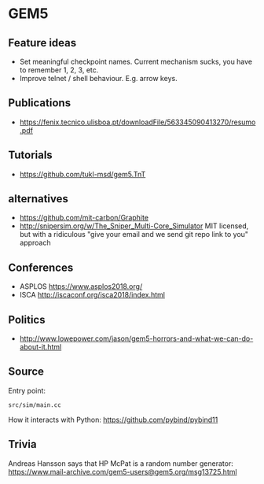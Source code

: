 # GEM5

## Feature ideas

- Set meaningful checkpoint names. Current mechanism sucks, you have to remember 1, 2, 3, etc.
- Improve telnet / shell behaviour. E.g. arrow keys.

## Publications

- https://fenix.tecnico.ulisboa.pt/downloadFile/563345090413270/resumo.pdf

## Tutorials

- https://github.com/tukl-msd/gem5.TnT

## alternatives

- https://github.com/mit-carbon/Graphite
- http://snipersim.org/w/The_Sniper_Multi-Core_Simulator MIT licensed, but with a ridiculous "give your email and we send git repo link to you" approach

## Conferences

- ASPLOS <https://www.asplos2018.org/>
- ISCA <http://iscaconf.org/isca2018/index.html>

## Politics

- <http://www.lowepower.com/jason/gem5-horrors-and-what-we-can-do-about-it.html>

## Source

Entry point:

    src/sim/main.cc

How it interacts with Python: <https://github.com/pybind/pybind11>

## Trivia

Andreas Hansson says that HP McPat is a random number generator: <https://www.mail-archive.com/gem5-users@gem5.org/msg13725.html>
